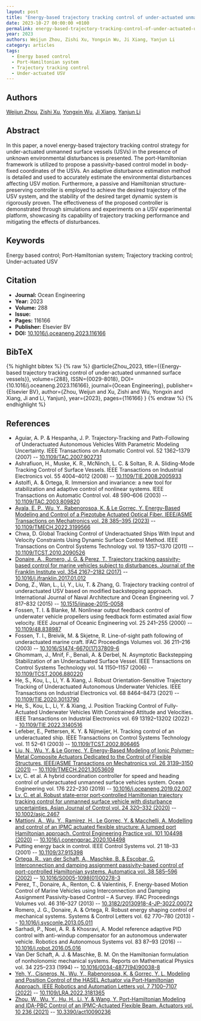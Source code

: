 ```yaml
---
layout: post
title: "Energy-based trajectory tracking control of under-actuated unmanned surface vessels"
date: 2023-10-27 00:00:00 +0100
permalink: energy-based-trajectory-tracking-control-of-under-actuated-unmanned-surface-vessels
year: 2023
authors: Weijun Zhou, Zishi Xu, Yongxin Wu, Ji Xiang, Yanjun Li
category: articles
tags:
  - Energy based control
  - Port-Hamiltonian system
  - Trajectory tracking control
  - Under-actuated USV
---
```

 
## Authors
[Weijun Zhou](authors/weijun-zhou), [Zishi Xu](authors/zishi-xu), [Yongxin Wu](authors/yongxin-wu), [Ji Xiang](authors/ji-xiang), [Yanjun Li](authors/yanjun-li)
 
## Abstract
In this paper, a novel energy-based trajectory tracking control strategy for under-actuated unmanned surface vessels (USVs) in the presence of unknown environmental disturbances is presented. The port-Hamiltonian framework is utilized to propose a passivity-based control model in body-fixed coordinates of the USVs. An adaptive disturbance estimation method is detailed and used to accurately estimate the environmental disturbances affecting USV motion. Furthermore, a passive and Hamiltonian structure-preserving controller is employed to achieve the desired trajectory of the USV system, and the stability of the desired target dynamic system is rigorously proven. The effectiveness of the proposed controller is demonstrated through simulations and experiments on a USV experimental platform, showcasing its capability of trajectory tracking performance and mitigating the effects of disturbances.
 
## Keywords
Energy based control; Port-Hamiltonian system; Trajectory tracking control; Under-actuated USV
 
## Citation
- **Journal:** Ocean Engineering
- **Year:** 2023
- **Volume:** 288
- **Issue:** 
- **Pages:** 116166
- **Publisher:** Elsevier BV
- **DOI:** [10.1016/j.oceaneng.2023.116166](https://doi.org/10.1016/j.oceaneng.2023.116166)
 
## BibTeX
{% highlight bibtex %}
{% raw %}
@article{Zhou_2023,
  title={{Energy-based trajectory tracking control of under-actuated unmanned surface vessels}},
  volume={288},
  ISSN={0029-8018},
  DOI={10.1016/j.oceaneng.2023.116166},
  journal={Ocean Engineering},
  publisher={Elsevier BV},
  author={Zhou, Weijun and Xu, Zishi and Wu, Yongxin and Xiang, Ji and Li, Yanjun},
  year={2023},
  pages={116166}
}
{% endraw %}
{% endhighlight %}
 
## References
- Aguiar, A. P. & Hespanha, J. P. Trajectory-Tracking and Path-Following of Underactuated Autonomous Vehicles With Parametric Modeling Uncertainty. IEEE Transactions on Automatic Control vol. 52 1362–1379 (2007) -- [10.1109/TAC.2007.902731](https://doi.org/10.1109/TAC.2007.902731)
- Ashrafiuon, H., Muske, K. R., McNinch, L. C. & Soltan, R. A. Sliding-Mode Tracking Control of Surface Vessels. IEEE Transactions on Industrial Electronics vol. 55 4004–4012 (2008) -- [10.1109/TIE.2008.2005933](https://doi.org/10.1109/TIE.2008.2005933)
- Astolfi, A. & Ortega, R. Immersion and invariance: a new tool for stabilization and adaptive control of nonlinear systems. IEEE Transactions on Automatic Control vol. 48 590–606 (2003) -- [10.1109/TAC.2003.809820](https://doi.org/10.1109/TAC.2003.809820)
- [Ayala, E. P., Wu, Y., Rabenorosoa, K. & Le Gorrec, Y. Energy-Based Modeling and Control of a Piezotube Actuated Optical Fiber. IEEE/ASME Transactions on Mechatronics vol. 28 385–395 (2023)](energy-based-modeling-and-control-of-a-piezotube-actuated-optical-fiber) -- [10.1109/TMECH.2022.3199566](https://doi.org/10.1109/TMECH.2022.3199566)
- Chwa, D. Global Tracking Control of Underactuated Ships With Input and Velocity Constraints Using Dynamic Surface Control Method. IEEE Transactions on Control Systems Technology vol. 19 1357–1370 (2011) -- [10.1109/TCST.2010.2090526](https://doi.org/10.1109/TCST.2010.2090526)
- [Donaire, A., Romero, J. G. & Perez, T. Trajectory tracking passivity-based control for marine vehicles subject to disturbances. Journal of the Franklin Institute vol. 354 2167–2182 (2017)](trajectory-tracking-passivity-based-control-for-marine-vehicles-subject-to-disturbances) -- [10.1016/j.jfranklin.2017.01.012](https://doi.org/10.1016/j.jfranklin.2017.01.012)
- Dong, Z., Wan, L., Li, Y., Liu, T. & Zhang, G. Trajectory tracking control of underactuated USV based on modified backstepping approach. International Journal of Naval Architecture and Ocean Engineering vol. 7 817–832 (2015) -- [10.1515/ijnaoe-2015-0058](https://doi.org/10.1515/ijnaoe-2015-0058)
- Fossen, T. I. & Blanke, M. Nonlinear output feedback control of underwater vehicle propellers using feedback form estimated axial flow velocity. IEEE Journal of Oceanic Engineering vol. 25 241–255 (2000) -- [10.1109/48.838987](https://doi.org/10.1109/48.838987)
- Fossen, T. I., Breivik, M. & Skjetne, R. Line-of-sight path following of underactuated marine craft. IFAC Proceedings Volumes vol. 36 211–216 (2003) -- [10.1016/S1474-6670(17)37809-6](https://doi.org/10.1016/S1474-6670(17)37809-6)
- Ghommam, J., Mnif, F., Benali, A. & Derbel, N. Asymptotic Backstepping Stabilization of an Underactuated Surface Vessel. IEEE Transactions on Control Systems Technology vol. 14 1150–1157 (2006) -- [10.1109/TCST.2006.880220](https://doi.org/10.1109/TCST.2006.880220)
- He, S., Kou, L., Li, Y. & Xiang, J. Robust Orientation-Sensitive Trajectory Tracking of Underactuated Autonomous Underwater Vehicles. IEEE Transactions on Industrial Electronics vol. 68 8464–8473 (2021) -- [10.1109/TIE.2020.3013790](https://doi.org/10.1109/TIE.2020.3013790)
- He, S., Kou, L., Li, Y. & Xiang, J. Position Tracking Control of Fully-Actuated Underwater Vehicles With Constrained Attitude and Velocities. IEEE Transactions on Industrial Electronics vol. 69 13192–13202 (2022) -- [10.1109/TIE.2022.3140516](https://doi.org/10.1109/TIE.2022.3140516)
- Lefeber, E., Pettersen, K. Y. & Nijmeijer, H. Tracking control of an underactuated ship. IEEE Transactions on Control Systems Technology vol. 11 52–61 (2003) -- [10.1109/TCST.2002.806465](https://doi.org/10.1109/TCST.2002.806465)
- [Liu, N., Wu, Y. & Le Gorrec, Y. Energy-Based Modeling of Ionic Polymer–Metal Composite Actuators Dedicated to the Control of Flexible Structures. IEEE/ASME Transactions on Mechatronics vol. 26 3139–3150 (2021)](energy-based-modeling-of-ionic-polymer-metal-composite-actuators-dedicated-to-the-control-of-flexible-structures) -- [10.1109/TMECH.2021.3053609](https://doi.org/10.1109/TMECH.2021.3053609)
- Lv, C. et al. A hybrid coordination controller for speed and heading control of underactuated unmanned surface vehicles system. Ocean Engineering vol. 176 222–230 (2019) -- [10.1016/j.oceaneng.2019.02.007](https://doi.org/10.1016/j.oceaneng.2019.02.007)
- [Lv, C. et al. Robust state‐error port‐controlled Hamiltonian trajectory tracking control for unmanned surface vehicle with disturbance uncertainties. Asian Journal of Control vol. 24 320–332 (2020)](robust-state-error-port-controlled-hamiltonian-trajectory-tracking-control-for-unmanned-surface-vehicle-with-disturbance-uncertainties) -- [10.1002/asjc.2467](https://doi.org/10.1002/asjc.2467)
- [Mattioni, A., Wu, Y., Ramirez, H., Le Gorrec, Y. & Macchelli, A. Modelling and control of an IPMC actuated flexible structure: A lumped port Hamiltonian approach. Control Engineering Practice vol. 101 104498 (2020)](modelling-and-control-of-an-ipmc-actuated-flexible-structure-a-lumped-port-hamiltonian-approach) -- [10.1016/j.conengprac.2020.104498](https://doi.org/10.1016/j.conengprac.2020.104498)
- Putting energy back in control. IEEE Control Systems vol. 21 18–33 (2001) -- [10.1109/37.915398](https://doi.org/10.1109/37.915398)
- [Ortega, R., van der Schaft, A., Maschke, B. & Escobar, G. Interconnection and damping assignment passivity-based control of port-controlled Hamiltonian systems. Automatica vol. 38 585–596 (2002)](interconnection-and-damping-assignment-passivity-based-control-of-port-controlled-hamiltonian-systems) -- [10.1016/S0005-1098(01)00278-3](https://doi.org/10.1016/S0005-1098(01)00278-3)
- Perez, T., Donaire, A., Renton, C. & Valentinis, F. Energy-based Motion Control of Marine Vehicles using Interconnection and Damping Assignment Passivity-based Control – A Survey. IFAC Proceedings Volumes vol. 46 316–327 (2013) -- [10.3182/20130918-4-JP-3022.00072](https://doi.org/10.3182/20130918-4-JP-3022.00072)
- Romero, J. G., Donaire, A. & Ortega, R. Robust energy shaping control of mechanical systems. Systems &amp; Control Letters vol. 62 770–780 (2013) -- [10.1016/j.sysconle.2013.05.011](https://doi.org/10.1016/j.sysconle.2013.05.011)
- Sarhadi, P., Noei, A. R. & Khosravi, A. Model reference adaptive PID control with anti-windup compensator for an autonomous underwater vehicle. Robotics and Autonomous Systems vol. 83 87–93 (2016) -- [10.1016/j.robot.2016.05.016](https://doi.org/10.1016/j.robot.2016.05.016)
- Van Der Schaft, A. J. & Maschke, B. M. On the Hamiltonian formulation of nonholonomic mechanical systems. Reports on Mathematical Physics vol. 34 225–233 (1994) -- [10.1016/0034-4877(94)90038-8](https://doi.org/10.1016/0034-4877(94)90038-8)
- [Yeh, Y., Cisneros, N., Wu, Y., Rabenorosoa, K. & Gorrec, Y. L. Modeling and Position Control of the HASEL Actuator via Port-Hamiltonian Approach. IEEE Robotics and Automation Letters vol. 7 7100–7107 (2022)](modeling-and-position-control-of-the-hasel-actuator-via-port-hamiltonian-approach) -- [10.1109/LRA.2022.3181365](https://doi.org/10.1109/LRA.2022.3181365)
- [Zhou, W., Wu, Y., Hu, H., Li, Y. & Wang, Y. Port-Hamiltonian Modeling and IDA-PBC Control of an IPMC-Actuated Flexible Beam. Actuators vol. 10 236 (2021)](port-hamiltonian-modeling-and-ida-pbc-control-of-an-ipmc-actuated-flexible-beam) -- [10.3390/act10090236](https://doi.org/10.3390/act10090236)

